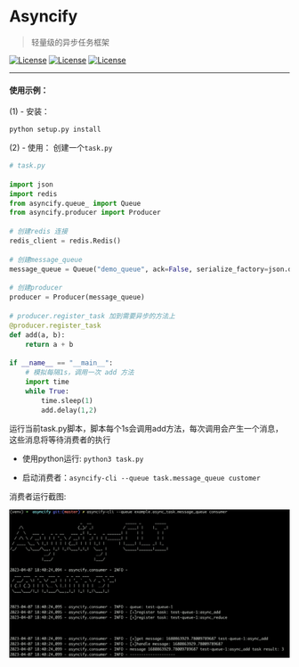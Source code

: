 # Asyncify
> 轻量级的异步任务框架


[![License](https://img.shields.io/static/v1?label=db&message=redis&color=red)]()
[![License](https://img.shields.io/static/v1?label=language&message=python&color=orange)]()
[![License](https://img.shields.io/static/v1?label=cli&message=click&color=red)]()

---
#### 使用示例：

(1) - 安装：
```bash
python setup.py install
```
(2) - 使用：
创建一个`task.py`
```python
# task.py

import json
import redis
from asyncify.queue_ import Queue
from asyncify.producer import Producer

# 创建redis 连接
redis_client = redis.Redis()

# 创建message_queue
message_queue = Queue("demo_queue", ack=False, serialize_factory=json.dumps, unserialize_factory=json.loads, redis_client=redis_client)

# 创建producer
producer = Producer(message_queue)

# producer.register_task 加到需要异步的方法上
@producer.register_task
def add(a, b):
    return a + b

if __name__ == "__main__":
    # 模拟每隔1s，调用一次 add 方法
    import time
    while True:
        time.sleep(1)
        add.delay(1,2)
```

运行当前task.py脚本，脚本每个1s会调用add方法，每次调用会产生一个消息，这些消息将等待消费者的执行

- 使用python运行: `python3 task.py`

- 启动消费者：`asyncify-cli --queue task.message_queue customer`



消费者运行截图:

![x](consumer-info.png)
